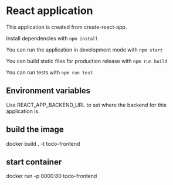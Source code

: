# React application

This application is created from create-react-app.

Install dependencies with `npm install`

You can run the application in development mode with `npm start`

You can build static files for production release with `npm run build`

You can run tests with `npm run test`

## Environment variables

Use REACT_APP_BACKEND_URL to set where the backend for this application is.
## build the image
docker build . -t todo-frontend
## start container
docker run -p 8000:80 todo-frontend